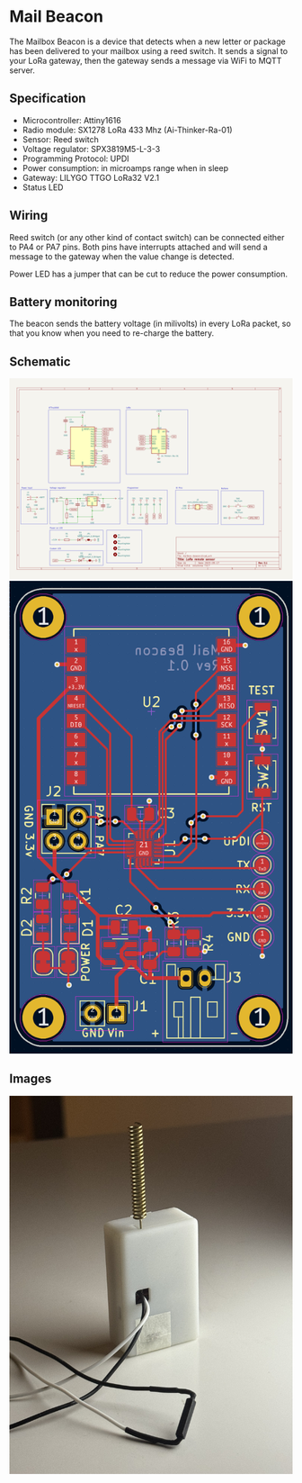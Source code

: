 # Mail Beacon

The Mailbox Beacon is a device that detects when a new letter or package has been delivered to your mailbox using a reed switch. It sends a signal to your LoRa gateway, then the gateway sends a message via WiFi to MQTT server.


Specification
--
- Microcontroller: Attiny1616
- Radio module: SX1278 LoRa 433 Mhz (Ai-Thinker-Ra-01)
- Sensor: Reed switch
- Voltage regulator: SPX3819M5-L-3-3
- Programming Protocol: UPDI
- Power consumption: in microamps range when in sleep
- Gateway: LILYGO TTGO LoRa32 V2.1
- Status LED

Wiring
--
Reed switch (or any other kind of contact switch) can be connected either to PA4 or PA7 pins. Both pins have interrupts attached and will send a message to the gateway when the value change is detected.

Power LED has a jumper that can be cut to reduce the power consumption.



Battery monitoring
--
The beacon sends the battery voltage (in milivolts) in every LoRa packet, so that you know when you need to re-charge the battery.

Schematic
--
![schematic](images/schematic.png)
![pcb](images/pcb_routing.png)

Images
--
![manufactured](images/mail_beacon.jpg)
